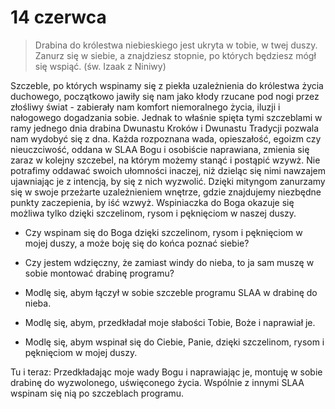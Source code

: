 
# 14 czerwca

> Drabina do królestwa niebieskiego jest ukryta w tobie, w twej duszy. Zanurz się w siebie, a znajdziesz stopnie, po których będziesz mógł się wspiąć. (św. Izaak z Niniwy)

Szczeble, po których wspinamy się z piekła uzależnienia do królestwa życia duchowego, początkowo jawiły się nam jako kłody rzucane pod nogi przez złośliwy świat - zabierały nam komfort niemoralnego życia, iluzji i nałogowego dogadzania sobie. Jednak to właśnie spięta tymi szczeblami w ramy jednego dnia drabina Dwunastu Kroków i Dwunastu Tradycji pozwala nam wydobyć się z dna. Każda rozpoznana wada, opieszałość, egoizm czy nieuczciwość, oddana w SLAA Bogu i osobiście naprawiana, zmienia się zaraz w kolejny szczebel, na którym możemy stanąć i postąpić wzywż. Nie potrafimy oddawać swoich ułomności inaczej, niż dzieląc się nimi nawzajem ujawniając je z intencją, by się z nich wyzwolić. Dzięki mityngom zanurzamy się w swoje przeżarte uzależnieniem wnętrze, gdzie znajdujemy niezbędne punkty zaczepienia, by iść wzwyż. Wspiniaczka do Boga okazuje się możliwa tylko dzięki szczelinom, rysom i pęknięciom w naszej duszy.

- Czy wspinam się do Boga dzięki szczelinom, rysom i pęknięciom w mojej duszy, a może boję się do końca poznać siebie?
- Czy jestem wdzięczny, że zamiast windy do nieba, to ja sam muszę w sobie montować drabinę programu?

- Modlę się, abym łączył w sobie szczeble programu SLAA w drabinę do nieba.
- Modlę się, abym, przedkładał moje słabości Tobie, Boże i naprawiał je.
- Modlę się, abym wspinał się do Ciebie, Panie, dzięki szczelinom, rysom i pęknięciom w mojej duszy.

Tu i teraz: Przedkładając moje wady Bogu i naprawiając je, montuję w sobie drabinę do wyzwolonego, uświęconego życia. Wspólnie z innymi SLAA wspinam się nią po szczeblach programu.
